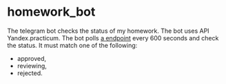 # homework_bot
The telegram bot checks the status of my homework.
The bot uses API Yandex.practicum.
The bot polls [a endpoint](https://practicum.yandex.ru/api/user_api/homework_statuses/) every 600 seconds and check the status. It must match one of the following:
* approved,
* reviewing,
* rejected.
